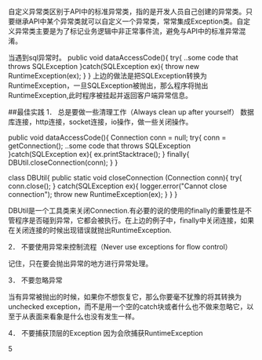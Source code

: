 自定义异常类区别于API中的标准异常类，指的是开发人员自己创建的异常类。只要继承API中某个异常类就可以自定义一个异常类，常常集成Exception类。自定义异常类主要是为了标记业务逻辑中非正常事件流，避免与API中的标准异常混淆。

当遇到sql异常时。
public void dataAccessCode(){ 
    try{ 
        ..some code that throws SQLException 
    }catch(SQLException ex){ 
        throw new RuntimeException(ex); 
    } 
} 
上边的做法是把SQLException转换为RuntimeException，一旦SQLException被抛出，那么程序将抛出RuntimeException,此时程序被挂起并返回客户端异常信息。 

##最佳实践
1．  总是要做一些清理工作（Always clean up after yourself） 
数据库连接，http连接，socket连接，io操作，做一些关闭操作。


public void dataAccessCode(){ 
    Connection conn = null; 
    try{ 
        conn = getConnection(); 
        ..some code that throws SQLException 
    }catch(SQLException ex){ 
        ex.printStacktrace(); 
    } finally{ 
        DBUtil.closeConnection(conn); 
    } 
} 

class DBUtil{ 
    public static void closeConnection 
        (Connection conn){ 
        try{ 
            conn.close(); 
        } catch(SQLException ex){ 
            logger.error("Cannot close connection"); 
            throw new RuntimeException(ex); 
        } 
    } 
} 



DBUtil是一个工具类来关闭Connection.有必要的说的使用的finally的重要性是不管程序是否碰到异常，它都会被执行。在上边的例子中，finally中关闭连接，如果在关闭连接的时候出现错误就抛出RuntimeException. 

2． 不要使用异常来控制流程（Never use exceptions for flow control） 

记住，只在要会抛出异常的地方进行异常处理。 


3． 不要忽略异常 

当有异常被抛出的时候，如果你不想恢复它，那么你要毫不犹豫的将其转换为unchecked exception，而不是用一个空的catch块或者什么也不做来忽略它，以至于从表面来看象是什么也没有发生一样。 

4． 不要捕获顶层的Exception 
因为会欣捕获RuntimeException

5






















